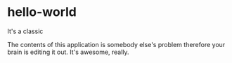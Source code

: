 # hello-world
It's a classic

The contents of this application is somebody else's problem therefore your brain is editing it out. It's awesome, really.
